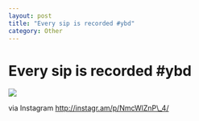 ```yaml
---
layout: post
title: "Every sip is recorded #ybd"
category: Other
---
```


Every sip is recorded #ybd
==========================

![](http://distilleryimage0.s3.amazonaws.com/5f4a5c1ad83811e1a9d822000a1e95e3_7.jpg)  

via Instagram http://instagr.am/p/NmcWlZnP\_4/